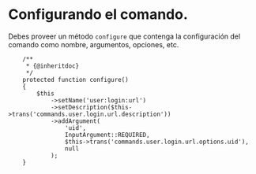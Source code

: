 # Configurando el comando.

Debes proveer un método `configure` que contenga la configuración del comando como nombre, argumentos, opciones, etc.
```
    /**
     * {@inheritdoc}
     */
    protected function configure()
    {
        $this
            ->setName('user:login:url')
            ->setDescription($this->trans('commands.user.login.url.description'))
            ->addArgument(
                'uid',
                InputArgument::REQUIRED,
                $this->trans('commands.user.login.url.options.uid'),
                null
            );
    }
```
